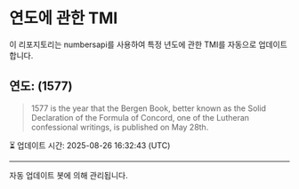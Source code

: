 
# 연도에 관한 TMI

이 리포지토리는 numbersapi를 사용하여 특정 년도에 관한 TMI를 자동으로 업데이트합니다.

## 연도: (1577)
> 1577 is the year that the Bergen Book, better known as the Solid Declaration of the Formula of Concord, one of the Lutheran confessional writings, is published on May 28th.

⏳ 업데이트 시간: 2025-08-26 16:32:43 (UTC)

---
자동 업데이트 봇에 의해 관리됩니다.

